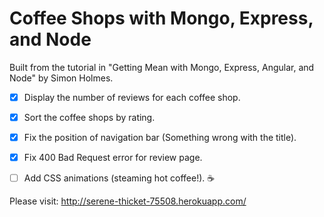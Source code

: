 # Coffee Shops with Mongo, Express, and Node 

Built from the tutorial in "Getting Mean with Mongo, Express, Angular, and Node" by Simon Holmes. 


- [x] Display the number of reviews for each coffee shop. 
- [x] Sort the coffee shops by rating. 
- [x] Fix the position of navigation bar (Something wrong with the title).
- [x] Fix 400 Bad Request error for review page. 
- [ ] Add CSS animations (steaming hot coffee!). :coffee:


Please visit: http://serene-thicket-75508.herokuapp.com/

